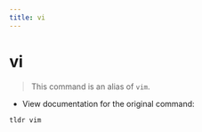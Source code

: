 ```yaml
---
title: vi
---
```

# vi

> This command is an alias of `vim`.

- View documentation for the original command:

`tldr vim`
